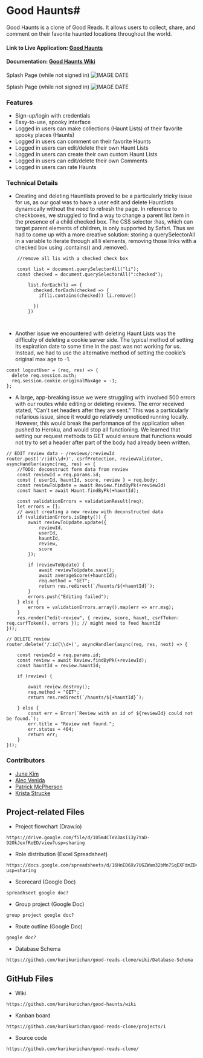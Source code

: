 # Good Haunts#

Good Haunts is a clone of Good Reads. It allows users to collect, share, and comment on their favorite haunted locations throughout the world.

<h4> Link to Live Application: <a href="https://good-haunts.herokuapp.com//">Good Haunts</a></h4>
<h4> Documentation: <a href="https://github.com/kurikurichan/good-reads-clone/wiki">Good Haunts Wiki</a></h4>

Splash Page (while not signed in)
![IMAGE DATE](IMAGE.PNGFILE)

Splash Page (while not signed in)
![IMAGE DATE](IMAGE.PNGFILE)
### Features ###

* Sign-up/login with credentials
* Easy-to-use, spooky interface
* Logged in users can make collections (Haunt Lists) of their favorite spooky places (Haunts)
* Logged in users can comment on their favorite Haunts
* Logged in users can edit/delete their own Haunt Lists
* Logged in users can create their own custom Haunt Lists
* Logged in users can edit/delete their own Comments
* Logged in users can rate Haunts





### Technical Details ###
* Creating and deleting Hauntlists proved to be a particularly tricky issue for us, as our goal was to have a user edit and delete Hauntlists dynamically without the need to refresh the page. In reference to checkboxes, we struggled to find a way to change a parent list item in the presence of a child checked box. The CSS selector :has, which can target parent elements of children, is only supported by Safari. Thus we had to come up with a more creative solution: storing a querySelectorAll in a variable to iterate through all li elements, removing those links with a checked box using .contains() and .remove().
```
    //remove all lis with a checked check box

    const list = document.querySelectorAll("li");
    const checked = document.querySelectorAll(":checked");

        list.forEach(li => {
          checked.forEach(checked => {
            if(li.contains(checked)) li.remove()

          })
        })



```
* Another issue we encountered with deleting Haunt Lists was the difficulty of deleting a cookie server side. The typical method of setting its expiration date to some time in the past was not working for us. Instead, we had to use the alternative method of setting the cookie’s original max age to -1.
```
const logoutUser = (req, res) => {
  delete req.session.auth;
  req.session.cookie.originalMaxAge = -1;
};

```
* A large, app-breaking issue we were struggling with involved 500 errors with our routes while editing or deleting reviews. The error received stated,  “Can't set headers after they are sent." This was a particularly nefarious issue, since it would go relatively unnoticed running locally. However, this would break the performance of the application when pushed to Heroku, and would stop all functioning.
We learned that setting our request methods to GET would ensure that functions would not try to set a header after part of the body had already been written.


```
// EDIT review data - /reviews/:reviewId
router.post('/:id(\\d+)', csrfProtection, reviewValidator, asyncHandler(async(req, res) => {
    //TODO: deconstruct form data from review
    const reviewId = req.params.id;
    const { userId, hauntId, score, review } = req.body;
    const reviewToUpdate = await Review.findByPk(+reviewId)
    const haunt = await Haunt.findByPk(+hauntId);

    const validationErrors = validationResult(req);
    let errors = [];
    // await creating a new review with deconstructed data
    if (validationErrors.isEmpty()) {
        await reviewToUpdate.update({
            reviewId,
            userId,
            hauntId,
            review,
            score
        });

        if (reviewToUpdate) {
            await reviewToUpdate.save();
            await averageScore(+hauntId);
            req.method = "GET";
            return res.redirect(`/haunts/${+hauntId}`);
        }
        errors.push("Editing failed");
    } else {
        errors = validationErrors.array().map(err => err.msg);
    }
    res.render("edit-review", { review, score, haunt, csrfToken: req.csrfToken(), errors }); // might need to feed hauntId
}));

// DELETE review
router.delete('/:id(\\d+)', asyncHandler(async(req, res, next) => {

    const reviewId = req.params.id;
    const review = await Review.findByPk(+reviewId);
    const hauntId = review.hauntId;

    if (review) {

        await review.destroy();
        req.method = "GET";
        return res.redirect(`/haunts/${+hauntId}`);

    } else {
        const err = Error(`Review with an id of ${reviewId} could not be found.`);
        err.title = "Review not found.";
        err.status = 404;
        return err;
    }
}));
```

<h3>Contributors</h3>
<ul>
  <li>
	<a href=https://github.com/juneskim>June Kim</a></li>
  <li>
	<a href=https://github.com/avenida714>Alec Venida</a></li>
  <li>
	<a href=https://github.com/Patricus>Patrick McPherson</a></li>
  <li>
	<a href=https://github.com/kurikurichan>Krista Strucke</a></li>
</ul>

## Project-related Files ##

* Project flowchart (Draw.io)

```
https://drive.google.com/file/d/1U5m4CTeV3asIi3y7YaD-92OkJexfRoED/view?usp=sharing
```

* Role distribution (Excel Spreadsheet)

```
https://docs.google.com/spreadsheets/d/16HnED6Xv7UGZWam32bMn7SqEXFdmZD4lMn_ATgJTEuw/edit?usp=sharing
```

* Scorecard (Google Doc)

```
spreadhseet google doc?
```

* Group project (Google Doc)

```
group project google doc?
```

* Route outline (Google Doc)

```
google doc?
```

* Database Schema

```
https://github.com/kurikurichan/good-reads-clone/wiki/Database-Schema
```

## GitHub Files ##

* Wiki

```
https://github.com/kurikurichan/good-haunts/wiki
```

* Kanban board

```
https://github.com/kurikurichan/good-reads-clone/projects/1
```

* Source code

```
https://github.com/kurikurichan/good-reads-clone/
```
